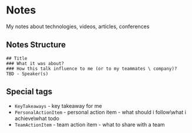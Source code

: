 # Notes
My notes about technologies, videos, articles, conferences

## Notes Structure
```
## Title
### What it was about?
### How this talk influence to me (or to my teammates \ company)?
TBD - Speaker(s)
```

## Special tags
* `KeyTakeaways` - key takeaway for me
* `PersonalActionItem` - personal action item - what should i follow\what i achieve\what todo
* `TeamActionItem` - team action item - what to share with a team